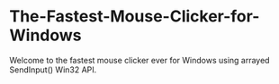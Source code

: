 # The-Fastest-Mouse-Clicker-for-Windows

Welcome to the fastest mouse clicker ever for Windows using arrayed SendInput() Win32 API.

